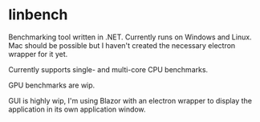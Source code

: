 # linbench
Benchmarking tool written in .NET. Currently runs on Windows and Linux. Mac should be possible but I haven't created the necessary electron wrapper for it yet.

Currently supports single- and multi-core CPU benchmarks.

GPU benchmarks are wip.

GUI is highly wip, I'm using Blazor with an electron wrapper to display the application in its own application window.
